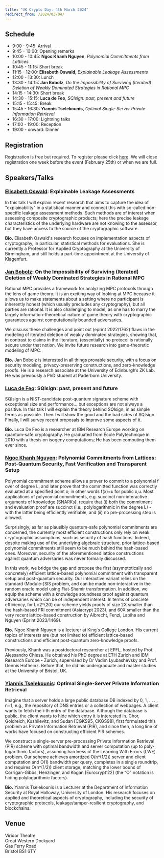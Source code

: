```yaml
---
title: "UK Crypto Day: 4th March 2024"
redirect_from: /2024/03/04/
---
```


## Schedule

-  9:00 -  9:45:	Arrival
-  9:45 - 10:00:	Opening remarks	
- 10:00 - 10:45:	**Ngoc Khanh Nguyen**, *Polynomial Commitments from Lattices*
- 10:45 - 11:15:	Short break	
- 11:15 - 12:00:	**Elisabeth Oswald**, *Explainable Leakage Assessments*
- 12:00 - 13:30:	Lunch	
- 13:30 - 14:15:	**Jan Bobolz**, *On the Impossibility of Surviving (Iterated) Deletion of Weakly Dominated Strategies in Rational MPC*
- 14:15 - 14:30:	Short break	
- 14:30 - 15:15:	**Luca de Feo**, *SQIsign: past, present and future*
- 15:15 - 15:45:	Break	
- 15:45 - 16:30:	**Yiannis Tselekounis**, *Optimal Single-Server Private Information Retrieval*
- 16:30 - 17:00:	Lightning talks	
- 17:00 - 19:00:	Reception	
- 19:00 - onward:   Dinner

## Registration

Registration is free but required. To register please click [here](https://forms.office.com/Pages/ResponsePage.aspx?id=MH_ksn3NTkql2rGM8aQVG_lsqBw7Z0VJqfKDlAYbPipURVcxM0E0OTRKTTZWMjBGWkU2VjJXNjQ5WS4u). We will close registration one week before the event (February 25th) or when we are full.


## Speakers/Talks

### [Elisabeth Oswald](https://research.birmingham.ac.uk/en/persons/elisabeth-oswald): Explainable Leakage Assessments

In this talk I will explain recent research that aims to capture the idea of "explainability" in a statistical manner and connect this with so-called non-specific leakage assessment methods. Such methods are of interest when assessing composite cryptographic  products; here the precise leakage characteristics of the underlying hardware are not knowing to the assessor, but they have access to the source of the cryptographic software. 

**Bio.** Elisabeth Oswald's research focuses on implementation aspects of cryptography, in particular, statistical methods for evaluations. She is currently a Professor for Applied Cryptography at the University of Birmingham, and still holds a part-time appointment at the University of Klagenfurt. 

### [Jan Bobolz](https://jan-bobolz.de/): On the Impossibility of Surviving (Iterated) Deletion of Weakly Dominated Strategies in Rational MPC 

Rational MPC provides a framework for analyzing MPC protocols through the lens of game theory. It is an exciting way of looking at MPC because it allows us to make statements about a setting where no participant is inherently honest (which usually precludes any cryptography), but all parties are rational. 
It is also challenging to model, as one has to marry the largely information-theoretical nature of game theory with cryptographic guarantees against computationally bounded adversaries. 

We discuss these challenges and point out (eprint 2022/1762) flaws in the modeling of iterated deletion of weakly dominated strategies, showing that, in contrast to claims in the literature, (essentially) no protocol is rationally secure under that notion. We invite future research into game-theoretic modeling of MPC.

**Bio.** Jan Bobolz is interested in all things provable security, with a focus on security modeling, privacy-preserving constructions, and zero-knowledge proofs. He is a research associate at the University of Edinburgh’s ZK Lab. He was previously a PhD student at Paderborn University.

### [Luca de Feo](https://defeo.lu/): SQIsign: past, present and future

SQIsign is a NIST-candidate post-quantum signature scheme with exceptional size and performance... but exceptions are not always a positive. In this talk I will explain the theory behind SQIsign, in as simple terms as possible. Then I will show the good and the bad sides of SQIsign. Finally, I will survey recent proposals to improve some aspects of it.

**Bio.** Luca De Feo is a researcher at IBM Research Europe working on quantum-safe cryptography. He graduated from École Polytechnique in 2010 with a thesis on isogeny computations; He has been computing them ever since.



### [Ngoc Khanh Nguyen](https://kclpure.kcl.ac.uk/portal/en/persons/ngoc_khanh.nguyen): Polynomial Commitments from Lattices: Post-Quantum Security, Fast Verification and Transparent Setup

Polynomial commitment scheme allows a prover to commit to a polynomial f over of degree L, and later prove that the committed function was correctly evaluated at a specified point x; in other words f(x)=u for public x,u. Most applications of polynomial commitments, e.g. succinct non-interactive arguments of knowledge (SNARKs), require that (i) both the commitment and evaluation proof are succinct (i.e., polylogarithmic in the degree L) - with the latter being efficiently verifiable, and (ii) no pre-processing step is allowed.

Surprisingly, as far as plausibly quantum-safe polynomial commitments are concerned, the currently most efficient constructions only rely on weak cryptographic assumptions, such as security of hash functions. Indeed, despite making use of the underlying algebraic structure, prior lattice-based polynomial commitments still seem to be much behind the hash-based ones. Moreover, security of the aforementioned lattice constructions against quantum adversaries was never formally discussed.

In this work, we bridge the gap and propose the first (asymptotically and concretely) efficient lattice-based polynomial commitment with transparent setup and post-quantum security. Our interactive variant relies on the standard (Module-)SIS problem, and can be made non-interactive in the random oracle model using Fiat-Shamir transformation. In addition, we equip the scheme with a knowledge soundness proof against quantum adversaries which can be of independent interest. In terms of concrete efficiency, for L=2^{20} our scheme yields proofs of size 2X smaller than the hash-based FRI commitment (Asiacrypt 2023), and 60X smaller than the very recent lattice-based construction by Albrecht, Fenzi, Lapiha and Nguyen (Eprint 2023/1469).

**Bio.** Ngoc Khanh Nguyen is a lecturer at King's College London. His current topics of interests are (but not limited to) efficient lattice-based constructions and efficient post-quantum zero-knowledge proofs.

Previously, Khanh was a postdoctoral researcher at EPFL, hosted by Prof. Alessandro Chiesa. He obtained his PhD degree at ETH Zurich and IBM Research Europe - Zurich, supervised by Dr Vadim Lyubashevsky and Prof. Dennis Hofheinz. Before that, he did his undergraduate and master studies at the University of Bristol, UK.

### [Yiannis Tselekounis](https://www.yiannistselekounis.com/): Optimal Single-Server Private Information Retrieval

Imagine that a server holds a large public database DB indexed by 0, 1, . . . , n−1, e.g., the repository of DNS entries or a collection of webpages. A client wants to fetch the i-th entry of the database. Although the database is public, the client wants to hide which entry it is interested in. Chor, Goldreich, Kushilevitz, and Sudan [CGKS95, CKGS98], first formulated this problem as Private Information Retrieval (PIR), and since then, a long line of works have focused on constructing efficient PIR schemes. 
 
We construct a single-server pre-processing Private Information Retrieval (PIR) scheme with optimal bandwidth and server computation (up to poly-logarithmic factors), assuming hardness of the Learning With Errors (LWE) problem. Our scheme achieves amortized O(n^(1/2)) server and client computation and O(1) bandwidth per query, completes in a single roundtrip, and requires O(n^(1/2)) client storage, matching the lower bound of Corrigan-Gibbs, Henzinger, and Kogan [Eurocrypt’22] (the “O” notation is hiding polylogarithmic factors). 

**Bio.** Yiannis Tselekounis is a Lecturer at the Department of Information Security at Royal Holloway, University of London. His research focuses on applied and theoretical aspects of cryptography, including the security of cryptographic protocols, leakage/tamper-resilient cryptography, and blockchains.

## Venue

Viridor Theatre   
Great Western Dockyard  
Gas Ferry Road  
Bristol BS1 6TY